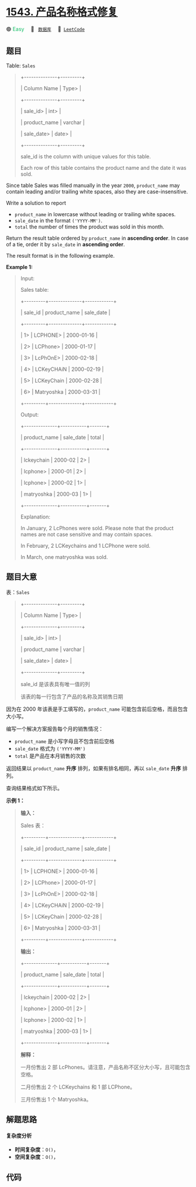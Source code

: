 # [1543. 产品名称格式修复](https://leetcode.com/problems/fix-product-name-format)

🟢 <font color=#15bd66>Easy</font>&emsp; 🔖&ensp; [`数据库`](/tag/database.md)&emsp; 🔗&ensp;[`LeetCode`](https://leetcode.com/problems/fix-product-name-format)

## 题目

Table: `Sales`

> 
> 
> 
> 
> 
> +--------------+---------+
> 
> | Column Name  | Type> 
> |
> 
> +--------------+---------+
> 
> | sale_id> 
>   | int> 
>  |
> 
> | product_name | varchar |
> 
> | sale_date> 
> | date> 
> |
> 
> +--------------+---------+
> 
> sale_id is the column with unique values for this table.
> 
> Each row of this table contains the product name and the date it was sold.
> 
> 



Since table Sales was filled manually in the year `2000`, `product_name` may
contain leading and/or trailing white spaces, also they are case-insensitive.

Write a solution to report

  * `product_name` in lowercase without leading or trailing white spaces.
  * `sale_date` in the format `('YYYY-MM')`.
  * `total` the number of times the product was sold in this month.

Return the result table ordered by `product_name` in **ascending order**. In
case of a tie, order it by `sale_date` in **ascending order**.

The result format is in the following example.



**Example 1:**

> Input: 
> 
> Sales table:
> 
> +---------+--------------+------------+
> 
> | sale_id | product_name | sale_date  |
> 
> +---------+--------------+------------+
> 
> | 1> 
>    | LCPHONE> 
>   | 2000-01-16 |
> 
> | 2> 
>    | LCPhone> 
>   | 2000-01-17 |
> 
> | 3> 
>    | LcPhOnE> 
>   | 2000-02-18 |
> 
> | 4> 
>    | LCKeyCHAiN   | 2000-02-19 |
> 
> | 5> 
>    | LCKeyChain   | 2000-02-28 |
> 
> | 6> 
>    | Matryoshka   | 2000-03-31 |
> 
> +---------+--------------+------------+
> 
> Output: 
> 
> +--------------+-----------+-------+
> 
> | product_name | sale_date | total |
> 
> +--------------+-----------+-------+
> 
> | lckeychain   | 2000-02   | 2> 
>  |
> 
> | lcphone> 
>   | 2000-01   | 2> 
>  |
> 
> | lcphone> 
>   | 2000-02   | 1> 
>  |
> 
> | matryoshka   | 2000-03   | 1> 
>  |
> 
> +--------------+-----------+-------+
> 
> Explanation: 
> 
> In January, 2 LcPhones were sold. Please note that the product names are not case sensitive and may contain spaces.
> 
> In February, 2 LCKeychains and 1 LCPhone were sold.
> 
> In March, one matryoshka was sold.
> 
> 


## 题目大意

表：`Sales`

> 
> 
> 
> 
> 
> +--------------+---------+
> 
> | Column Name  | Type> 
> |
> 
> +--------------+---------+
> 
> | sale_id> 
>   | int> 
>  |
> 
> | product_name | varchar |
> 
> | sale_date> 
> | date> 
> |
> 
> +--------------+---------+
> 
> sale_id 是该表具有唯一值的列
> 
> 该表的每一行包含了产品的名称及其销售日期
> 
> 



因为在 2000 年该表是手工填写的，`product_name` 可能包含前后空格，而且包含大小写。

编写一个解决方案报告每个月的销售情况：

  * `product_name` 是小写字母且不包含前后空格
  * `sale_date` 格式为 `('YYYY-MM')` 
  * `total` 是产品在本月销售的次数

返回结果以 `product_name` **升序** 排列，如果有排名相同，再以 `sale_date` **升序** 排列。

查询结果格式如下所示。



**示例 1：**

> 
> 
> 
> 
> 
> **输入：**
> 
> Sales 表：
> 
> +---------+--------------+------------+
> 
> | sale_id | product_name | sale_date  |
> 
> +---------+--------------+------------+
> 
> | 1> 
>    | LCPHONE> 
>   | 2000-01-16 |
> 
> | 2> 
>    | LCPhone> 
>   | 2000-01-17 |
> 
> | 3> 
>    | LcPhOnE> 
>   | 2000-02-18 |
> 
> | 4> 
>    | LCKeyCHAiN   | 2000-02-19 |
> 
> | 5> 
>    | LCKeyChain   | 2000-02-28 |
> 
> | 6> 
>    | Matryoshka   | 2000-03-31 |
> 
> +---------+--------------+------------+
> 
> **输出：**
> 
> +--------------+-----------+-------+
> 
> | product_name | sale_date | total |
> 
> +--------------+-----------+-------+
> 
> | lckeychain   | 2000-02   | 2> 
>  |
> 
> | lcphone> 
>   | 2000-01   | 2> 
>  |
> 
> | lcphone> 
>   | 2000-02   | 1> 
>  |
> 
> | matryoshka   | 2000-03   | 1> 
>  |
> 
> +--------------+-----------+-------+
> 
> **解释：**
> 
> 一月份售出 2 部 LcPhones。请注意，产品名称不区分大小写，且可能包含空格。 
> 
> 二月份售出 2 个 LCKeychains 和 1 部 LCPhone。 
> 
> 三月份售出 1 个 Matryoshka。


## 解题思路

#### 复杂度分析

- **时间复杂度**：`O()`，
- **空间复杂度**：`O()`，

## 代码

```javascript

```